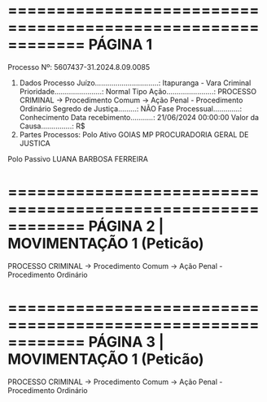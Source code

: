 ============================================================
PÁGINA 1
============================================================

Processo Nº: 5607437-31.2024.8.09.0085
1. Dados Processo
Juízo...............................: Itapuranga - Vara Criminal
Prioridade.......................: Normal
Tipo Ação.......................:
PROCESSO CRIMINAL -> Procedimento Comum -> Ação Penal -
Procedimento Ordinário
Segredo de Justiça.........: NÃO
Fase Processual.............: Conhecimento
Data recebimento...........: 21/06/2024 00:00:00
Valor da Causa...............: R$
2. Partes Processos:
Polo Ativo
GOIAS MP PROCURADORIA GERAL DE JUSTICA

Polo Passivo
LUANA BARBOSA FERREIRA

============================================================
PÁGINA 2 | MOVIMENTAÇÃO 1 (Peticão)
============================================================

PROCESSO CRIMINAL -> Procedimento Comum -> Ação Penal - Procedimento Ordinário

============================================================
PÁGINA 3 | MOVIMENTAÇÃO 1 (Peticão)
============================================================

PROCESSO CRIMINAL -> Procedimento Comum -> Ação Penal - Procedimento Ordinário